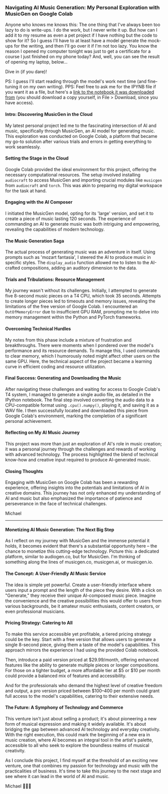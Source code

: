 ### Navigating AI Music Generation: My Personal Exploration with MusicGen on Google Colab

Anyone who knows me knows this:
The one thing that I've always been too lazy to do is write-ups. I do the work, but I never write it up. But how can I add it to my resume as even a pet project if I have nothing but the code to show for it? So I guess I'll have to at least have a model generate the mock-ups for the writing, and then I'll go over it if I'm not too lazy. You know the reason I opened my computer tonight was just to get a certificate for a course I just finished on my phone today? And, well, you can see the result of opening my laptop, below...

Dive in (if you dare)!

PS: I guess I'll start reading through the model's work next time (and fine-tuning it on my own writing).
PPS: Feel free to ask me for the IPYNB file if you want it as a file, but here's a [link to the notebook it was downloaded from](https://colab.research.google.com/drive/1Txynj0NCp4QJK5vjU2LLRRmNwQBm_rVw?authuser=2) (you should download a copy yourself, in File > Download, since you have access).

#### Intro: Discovering MusicGen in the Cloud

My latest personal project led me to the fascinating intersection of AI and music, specifically through MusicGen, an AI model for generating music. This exploration was conducted on Google Colab, a platform that became my go-to solution after various trials and errors in getting everything to work seamlessly.

#### Setting the Stage in the Cloud

Google Colab provided the ideal environment for this project, offering the necessary computational resources. The setup involved installing `audiocraft` to access MusicGen and importing crucial modules like `musicgen` from `audiocraft` and `torch`. This was akin to preparing my digital workspace for the task at hand.

#### Engaging with the AI Composer

I initiated the MusicGen model, opting for its 'large' version, and set it to create a piece of music lasting 120 seconds. The experience of commanding an AI to generate music was both intriguing and empowering, revealing the capabilities of modern technology.

#### The Music Generation Saga

The actual process of generating music was an adventure in itself. Using prompts such as 'mozart fantasia', I steered the AI to produce music in specific styles. The `display_audio` function allowed me to listen to the AI-crafted compositions, adding an auditory dimension to the data.

#### Trials and Tribulations: Resource Management

My journey wasn't without its challenges. Initially, I attempted to generate five 8-second music pieces on a T4 CPU, which took 35 seconds. Attempts to create longer pieces led to timeouts and memory issues, revealing the limitations of the free version of Google Colab. I encountered an `OutOfMemoryError` due to insufficient GPU RAM, prompting me to delve into memory management within the Python and PyTorch frameworks.

#### Overcoming Technical Hurdles

My notes from this phase include a mixture of frustration and breakthroughs. There were moments when I pondered over the model's performance and its resource demands. To manage this, I used commands to clear memory, which I humorously noted might affect other users on the same GPU. Here, the technical aspect of the project became a learning curve in efficient coding and resource utilization.

#### Final Success: Generating and Downloading the Music

After navigating these challenges and waiting for access to Google Colab's T4 system, I managed to generate a single audio file, as detailed in the IPython notebook. The final step involved converting the audio data to a CPU-compatible format using `.cpu().numpy()`, playing it, and saving it as a WAV file. I then successfully located and downloaded this piece from Google Colab's environment, marking the completion of a significant personal achievement.

#### Reflecting on My AI Music Journey

This project was more than just an exploration of AI's role in music creation; it was a personal journey through the challenges and rewards of working with advanced technology. The process highlighted the blend of technical know-how and creative input required to produce AI-generated music.

#### Closing Thoughts

Engaging with MusicGen on Google Colab has been a rewarding experience, offering insights into the potentials and limitations of AI in creative domains. This journey has not only enhanced my understanding of AI and music but also emphasized the importance of patience and perseverance in the face of technical challenges.

Michael

---

#### Monetizing AI Music Generation: The Next Big Step

As I reflect on my journey with MusicGen and the immense potential it holds, it becomes evident that there's a substantial opportunity here – the chance to monetize this cutting-edge technology. Picture this: a dedicated platform, similar to audiogen.co, but for MusicGen. I'm thinking of something along the lines of musicgen.co, musicgen.ai, or musicgen.io.

#### The Concept: A User-Friendly AI Music Service

The idea is simple yet powerful. Create a user-friendly interface where users input a prompt and the length of the piece they desire. With a click on "Generate," they receive their unique AI-composed music piece. Imagine the convenience and the creative possibilities this would offer to users from various backgrounds, be it amateur music enthusiasts, content creators, or even professional musicians.

#### Pricing Strategy: Catering to All

To make this service accessible yet profitable, a tiered pricing strategy could be the key. Start with a free version that allows users to generate a single 8-second piece, giving them a taste of the model's capabilities. This approach mirrors the experience I had using the provided Colab notebook.

Then, introduce a paid version priced at $29.99/month, offering enhanced features like the ability to generate multiple pieces or longer compositions. For those on a tighter budget, a more affordable tier at $5 or $10 per month could provide a balanced mix of features and accessibility.

And for the professionals who demand the highest level of creative freedom and output, a pro version priced between $100–400 per month could grant full access to the model's capabilities, catering to their extensive needs.

#### The Future: A Symphony of Technology and Commerce

This venture isn't just about selling a product; it's about pioneering a new form of musical expression and making it widely available. It's about bridging the gap between advanced AI technology and everyday creativity. With the right execution, this could mark the beginning of a new era in music creation, where AI becomes an integral tool in the artist's palette, accessible to all who seek to explore the boundless realms of musical creativity.

As I conclude this project, I find myself at the threshold of an exciting new venture, one that combines my passion for technology and music with the practicalities of business. It's time to take this journey to the next stage and see where it can lead in the world of AI and music.

Michael 🎵💡🚀